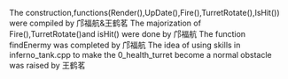 The construction,functions(Render(),UpDate(),Fire(),TurretRotate(),IsHit()) were compiled by 邝福航&王鹤茗
The majorization of Fire(),TurretRotate()and isHit() were done by 邝福航
The function findEnermy was completed by 邝福航
The idea of using skills in inferno_tank.cpp to make the 0_health_turret become a normal obstacle was raised by 王鹤茗
